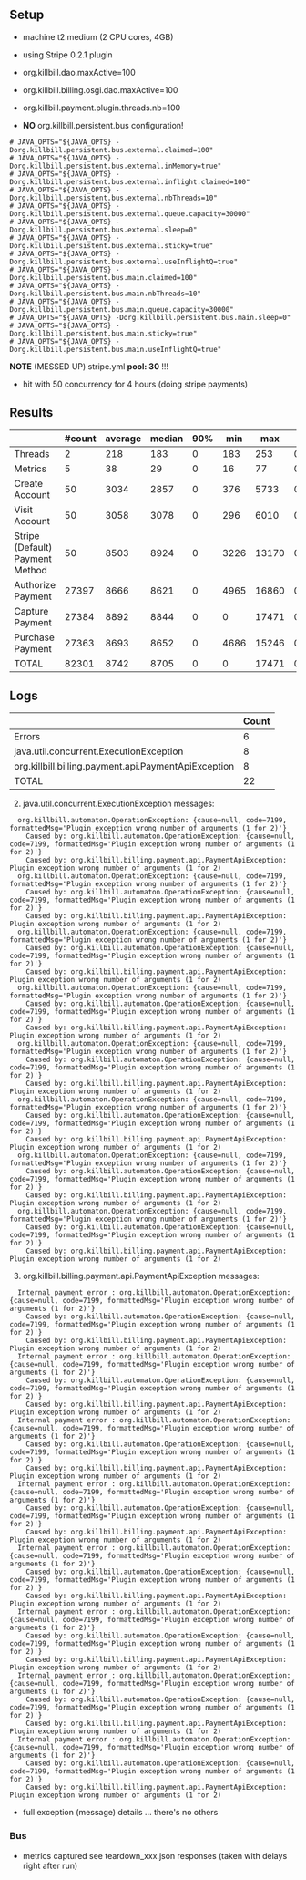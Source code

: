 ## Setup

- machine t2.medium (2 CPU cores, 4GB)

- using Stripe 0.2.1 plugin

- org.killbill.dao.maxActive=100
- org.killbill.billing.osgi.dao.maxActive=100
- org.killbill.payment.plugin.threads.nb=100
- **NO** org.killbill.persistent.bus configuration!
```
# JAVA_OPTS="${JAVA_OPTS} -Dorg.killbill.persistent.bus.external.claimed=100"
# JAVA_OPTS="${JAVA_OPTS} -Dorg.killbill.persistent.bus.external.inMemory=true"
# JAVA_OPTS="${JAVA_OPTS} -Dorg.killbill.persistent.bus.external.inflight.claimed=100"
# JAVA_OPTS="${JAVA_OPTS} -Dorg.killbill.persistent.bus.external.nbThreads=10"
# JAVA_OPTS="${JAVA_OPTS} -Dorg.killbill.persistent.bus.external.queue.capacity=30000"
# JAVA_OPTS="${JAVA_OPTS} -Dorg.killbill.persistent.bus.external.sleep=0"
# JAVA_OPTS="${JAVA_OPTS} -Dorg.killbill.persistent.bus.external.sticky=true"
# JAVA_OPTS="${JAVA_OPTS} -Dorg.killbill.persistent.bus.external.useInflightQ=true"
# JAVA_OPTS="${JAVA_OPTS} -Dorg.killbill.persistent.bus.main.claimed=100"
# JAVA_OPTS="${JAVA_OPTS} -Dorg.killbill.persistent.bus.main.nbThreads=10"
# JAVA_OPTS="${JAVA_OPTS} -Dorg.killbill.persistent.bus.main.queue.capacity=30000"
# JAVA_OPTS="${JAVA_OPTS} -Dorg.killbill.persistent.bus.main.sleep=0"
# JAVA_OPTS="${JAVA_OPTS} -Dorg.killbill.persistent.bus.main.sticky=true"
# JAVA_OPTS="${JAVA_OPTS} -Dorg.killbill.persistent.bus.main.useInflightQ=true"
```
**NOTE** (MESSED UP) stripe.yml **pool: 30** !!!

- hit with 50 concurrency for 4 hours (doing stripe payments)

## Results

|                                 | #count | average | median | 90% |  min |   max |   errors | bandwidth |
| ------------------------------- | ------ | ------- | ------ | --- | ---- | ----- | -------- | --------- |
|                         Threads |      2 |     218 |    183 |   0 |  183 |   253 | 0.00000% |    0.02/s |
|                         Metrics |      5 |      38 |     29 |   0 |   16 |    77 | 0.00000% |    0.02/s |
|                  Create Account |     50 |    3034 |   2857 |   0 |  376 |  5733 | 0.00000% |     1.3/s |
|                   Visit Account |     50 |    3058 |   3078 |   0 |  296 |  6010 | 0.00000% |     1.8/s |
| Stripe (Default) Payment Method |     50 |    8503 |   8924 |   0 | 3226 | 13170 | 0.00000% |    1.03/s |
|               Authorize Payment |  27397 |    8666 |   8621 |   0 | 4965 | 16860 | 0.00029% |    1.68/s |
|                 Capture Payment |  27384 |    8892 |   8844 |   0 |    0 | 17471 | 0.00029% |    1.48/s |
|                Purchase Payment |  27363 |    8693 |   8652 |   0 | 4686 | 15246 | 0.00000% |    1.68/s |
|                           TOTAL |  82301 |    8742 |   8705 |   0 |    0 | 17471 | 0.00019% |    4.86/s |

## Logs

|                                                       | Count |
| ----------------------------------------------------- | ----- |
|                                                Errors |     6 |
|               java.util.concurrent.ExecutionException |     8 |
|  org.killbill.billing.payment.api.PaymentApiException |     8 |
|                                                 TOTAL |    22 |

2. java.util.concurrent.ExecutionException messages:
```
  org.killbill.automaton.OperationException: {cause=null, code=7199, formattedMsg='Plugin exception wrong number of arguments (1 for 2)'}
    Caused by: org.killbill.automaton.OperationException: {cause=null, code=7199, formattedMsg='Plugin exception wrong number of arguments (1 for 2)'}
    Caused by: org.killbill.billing.payment.api.PaymentApiException: Plugin exception wrong number of arguments (1 for 2)
  org.killbill.automaton.OperationException: {cause=null, code=7199, formattedMsg='Plugin exception wrong number of arguments (1 for 2)'}
    Caused by: org.killbill.automaton.OperationException: {cause=null, code=7199, formattedMsg='Plugin exception wrong number of arguments (1 for 2)'}
    Caused by: org.killbill.billing.payment.api.PaymentApiException: Plugin exception wrong number of arguments (1 for 2)
  org.killbill.automaton.OperationException: {cause=null, code=7199, formattedMsg='Plugin exception wrong number of arguments (1 for 2)'}
    Caused by: org.killbill.automaton.OperationException: {cause=null, code=7199, formattedMsg='Plugin exception wrong number of arguments (1 for 2)'}
    Caused by: org.killbill.billing.payment.api.PaymentApiException: Plugin exception wrong number of arguments (1 for 2)
  org.killbill.automaton.OperationException: {cause=null, code=7199, formattedMsg='Plugin exception wrong number of arguments (1 for 2)'}
    Caused by: org.killbill.automaton.OperationException: {cause=null, code=7199, formattedMsg='Plugin exception wrong number of arguments (1 for 2)'}
    Caused by: org.killbill.billing.payment.api.PaymentApiException: Plugin exception wrong number of arguments (1 for 2)
  org.killbill.automaton.OperationException: {cause=null, code=7199, formattedMsg='Plugin exception wrong number of arguments (1 for 2)'}
    Caused by: org.killbill.automaton.OperationException: {cause=null, code=7199, formattedMsg='Plugin exception wrong number of arguments (1 for 2)'}
    Caused by: org.killbill.billing.payment.api.PaymentApiException: Plugin exception wrong number of arguments (1 for 2)
  org.killbill.automaton.OperationException: {cause=null, code=7199, formattedMsg='Plugin exception wrong number of arguments (1 for 2)'}
    Caused by: org.killbill.automaton.OperationException: {cause=null, code=7199, formattedMsg='Plugin exception wrong number of arguments (1 for 2)'}
    Caused by: org.killbill.billing.payment.api.PaymentApiException: Plugin exception wrong number of arguments (1 for 2)
  org.killbill.automaton.OperationException: {cause=null, code=7199, formattedMsg='Plugin exception wrong number of arguments (1 for 2)'}
    Caused by: org.killbill.automaton.OperationException: {cause=null, code=7199, formattedMsg='Plugin exception wrong number of arguments (1 for 2)'}
    Caused by: org.killbill.billing.payment.api.PaymentApiException: Plugin exception wrong number of arguments (1 for 2)
  org.killbill.automaton.OperationException: {cause=null, code=7199, formattedMsg='Plugin exception wrong number of arguments (1 for 2)'}
    Caused by: org.killbill.automaton.OperationException: {cause=null, code=7199, formattedMsg='Plugin exception wrong number of arguments (1 for 2)'}
    Caused by: org.killbill.billing.payment.api.PaymentApiException: Plugin exception wrong number of arguments (1 for 2)
```

3. org.killbill.billing.payment.api.PaymentApiException messages:
```
  Internal payment error : org.killbill.automaton.OperationException: {cause=null, code=7199, formattedMsg='Plugin exception wrong number of arguments (1 for 2)'}
    Caused by: org.killbill.automaton.OperationException: {cause=null, code=7199, formattedMsg='Plugin exception wrong number of arguments (1 for 2)'}
    Caused by: org.killbill.billing.payment.api.PaymentApiException: Plugin exception wrong number of arguments (1 for 2)
  Internal payment error : org.killbill.automaton.OperationException: {cause=null, code=7199, formattedMsg='Plugin exception wrong number of arguments (1 for 2)'}
    Caused by: org.killbill.automaton.OperationException: {cause=null, code=7199, formattedMsg='Plugin exception wrong number of arguments (1 for 2)'}
    Caused by: org.killbill.billing.payment.api.PaymentApiException: Plugin exception wrong number of arguments (1 for 2)
  Internal payment error : org.killbill.automaton.OperationException: {cause=null, code=7199, formattedMsg='Plugin exception wrong number of arguments (1 for 2)'}
    Caused by: org.killbill.automaton.OperationException: {cause=null, code=7199, formattedMsg='Plugin exception wrong number of arguments (1 for 2)'}
    Caused by: org.killbill.billing.payment.api.PaymentApiException: Plugin exception wrong number of arguments (1 for 2)
  Internal payment error : org.killbill.automaton.OperationException: {cause=null, code=7199, formattedMsg='Plugin exception wrong number of arguments (1 for 2)'}
    Caused by: org.killbill.automaton.OperationException: {cause=null, code=7199, formattedMsg='Plugin exception wrong number of arguments (1 for 2)'}
    Caused by: org.killbill.billing.payment.api.PaymentApiException: Plugin exception wrong number of arguments (1 for 2)
  Internal payment error : org.killbill.automaton.OperationException: {cause=null, code=7199, formattedMsg='Plugin exception wrong number of arguments (1 for 2)'}
    Caused by: org.killbill.automaton.OperationException: {cause=null, code=7199, formattedMsg='Plugin exception wrong number of arguments (1 for 2)'}
    Caused by: org.killbill.billing.payment.api.PaymentApiException: Plugin exception wrong number of arguments (1 for 2)
  Internal payment error : org.killbill.automaton.OperationException: {cause=null, code=7199, formattedMsg='Plugin exception wrong number of arguments (1 for 2)'}
    Caused by: org.killbill.automaton.OperationException: {cause=null, code=7199, formattedMsg='Plugin exception wrong number of arguments (1 for 2)'}
    Caused by: org.killbill.billing.payment.api.PaymentApiException: Plugin exception wrong number of arguments (1 for 2)
  Internal payment error : org.killbill.automaton.OperationException: {cause=null, code=7199, formattedMsg='Plugin exception wrong number of arguments (1 for 2)'}
    Caused by: org.killbill.automaton.OperationException: {cause=null, code=7199, formattedMsg='Plugin exception wrong number of arguments (1 for 2)'}
    Caused by: org.killbill.billing.payment.api.PaymentApiException: Plugin exception wrong number of arguments (1 for 2)
  Internal payment error : org.killbill.automaton.OperationException: {cause=null, code=7199, formattedMsg='Plugin exception wrong number of arguments (1 for 2)'}
    Caused by: org.killbill.automaton.OperationException: {cause=null, code=7199, formattedMsg='Plugin exception wrong number of arguments (1 for 2)'}
    Caused by: org.killbill.billing.payment.api.PaymentApiException: Plugin exception wrong number of arguments (1 for 2)
```

- full exception (message) details ... there's no others

### Bus

- metrics captured see teardown_xxx.json responses (taken with delays right after run)

